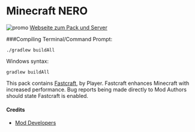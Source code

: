 # Minecraft NERO
![promo](http://www.tubes.one/wp-content/uploads/2016/04/1500x500-788x445.jpg)
[Webseite zum Pack und Server](http://mcneroserver.de)

###Compiling
Terminal/Command Prompt:

    ./gradlew buildAll

Windows syntax:

    gradlew buildAll


This pack contains [Fastcraft](http://forum.industrial-craft.net/index.php?page=Thread&threadID=10820), by Player. Fastcraft enhances Minecraft with increased performance. Bug reports being made directly to Mod Authors should state Fastcraft is enabled.


#### Credits
- [Mod Developers](https://github.com/MyM-ModpackTeam/GalacticScience/blob/master/credits.rst)
